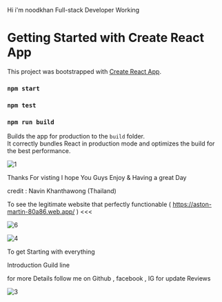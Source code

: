 
Hi i'm noodkhan Full-stack Developer Working 

# Getting Started with Create React App
This project was bootstrapped with [Create React App](https://github.com/facebook/create-react-app).

### `npm start`
### `npm test`
### `npm run build`

Builds the app for production to the `build` folder.\
It correctly bundles React in production mode and optimizes the build for the best performance.

 
   ![1](https://user-images.githubusercontent.com/92358053/168397730-7e38c883-16b0-462c-b2d2-d1ecbd8e79cc.png)
 

 Thanks For visting I hope You Guys Enjoy & Having a great Day 

credit : Navin Khanthawong (Thailand)

To see the legitimate website that perfectly functionable ( https://aston-martin-80a86.web.app/ ) <<<

 
![6](https://user-images.githubusercontent.com/92358053/168399354-55892e3a-0b77-4e9f-a641-5194c4d40303.png)


 
 ![4](https://user-images.githubusercontent.com/92358053/168398032-105ed37d-4ce9-4137-9671-e472c1dfedd4.png)


To get Starting with everything 

Introduction Guild line 

for more Details follow me on Github , facebook , IG for update Reviews 


 ![3](https://user-images.githubusercontent.com/92358053/168397917-26bf6b80-5337-4a4d-9347-39e730599eb4.png)
 
 




 
 
  

   
   
   
 


